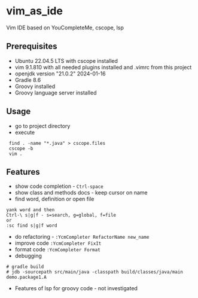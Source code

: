 # vim_as_ide
Vim IDE based on YouCompleteMe, cscope, lsp

## Prerequisites

- Ubuntu 22.04.5 LTS with cscope installed
- vim 9.1.810 with all needed plugins installed and .vimrc from this project
- openjdk version "21.0.2" 2024-01-16
- Gradle 8.6
- Groovy installed
- Groovy language server installed

## Usage

- go to project directory
- execute
```
 find . -name "*.java" > cscope.files
 cscope -b
 vim .
```
## Features
- show code completion - `Ctrl-space`
- show class and methods docs - keep cursor on name
- find word, definition or open file 
```
yank word and then
Ctrl-\ s|g|f - s=search, g=global, f=file
or
:sc find s|g|f word
```
- do refactoring - `:YcmCompleter RefactorName new_name`
- improve code `:YcmCompleter FixIt`
- format code `:YcmCompleter Format`
- debugging

```
# gradle build
# jdb -sourcepath src/main/java -classpath build/classes/java/main demo.package1.A
```
- Features of lsp for groovy code - not investigated
